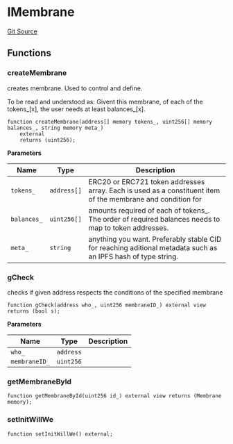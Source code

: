# IMembrane
[Git Source](https://github.com/parseb/willwe/blob/2224ac0edd2345ec0b06622d841db6de03281d90/src/interfaces/IMembrane.sol)


## Functions
### createMembrane

creates membrane. Used to control and define.

To be read and understood as: Givent this membrane, of each of the tokens_[x], the user needs at least balances_[x].


```solidity
function createMembrane(address[] memory tokens_, uint256[] memory balances_, string memory meta_)
    external
    returns (uint256);
```
**Parameters**

|Name|Type|Description|
|----|----|-----------|
|`tokens_`|`address[]`|ERC20 or ERC721 token addresses array. Each is used as a constituent item of the membrane and condition for|
|`balances_`|`uint256[]`|amounts required of each of tokens_. The order of required balances needs to map to token addresses.|
|`meta_`|`string`|anything you want. Preferably stable CID for reaching aditional metadata such as an IPFS hash of type string.|


### gCheck

checks if given address respects the conditions of the specified membrane


```solidity
function gCheck(address who_, uint256 membraneID_) external view returns (bool s);
```
**Parameters**

|Name|Type|Description|
|----|----|-----------|
|`who_`|`address`||
|`membraneID_`|`uint256`||


### getMembraneById


```solidity
function getMembraneById(uint256 id_) external view returns (Membrane memory);
```

### setInitWillWe


```solidity
function setInitWillWe() external;
```


